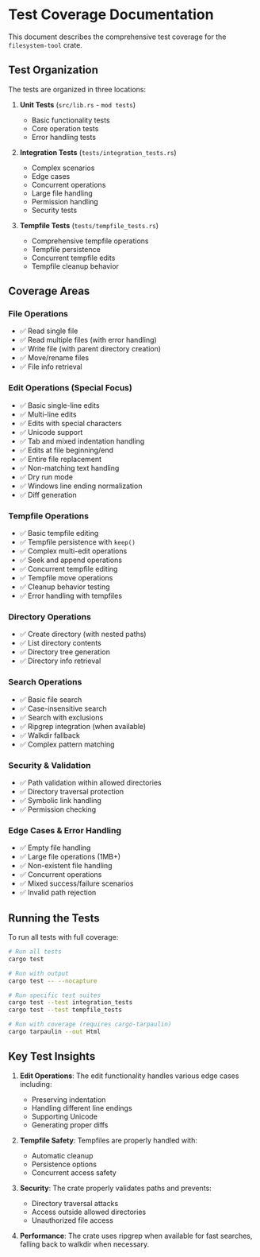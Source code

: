 # Test Coverage Documentation

This document describes the comprehensive test coverage for the `filesystem-tool` crate.

## Test Organization

The tests are organized in three locations:

1. **Unit Tests** (`src/lib.rs` - `mod tests`)
   - Basic functionality tests
   - Core operation tests
   - Error handling tests

2. **Integration Tests** (`tests/integration_tests.rs`)
   - Complex scenarios
   - Edge cases
   - Concurrent operations
   - Large file handling
   - Permission handling
   - Security tests

3. **Tempfile Tests** (`tests/tempfile_tests.rs`)
   - Comprehensive tempfile operations
   - Tempfile persistence
   - Concurrent tempfile edits
   - Tempfile cleanup behavior

## Coverage Areas

### File Operations
- ✅ Read single file
- ✅ Read multiple files (with error handling)
- ✅ Write file (with parent directory creation)
- ✅ Move/rename files
- ✅ File info retrieval

### Edit Operations (Special Focus)
- ✅ Basic single-line edits
- ✅ Multi-line edits
- ✅ Edits with special characters
- ✅ Unicode support
- ✅ Tab and mixed indentation handling
- ✅ Edits at file beginning/end
- ✅ Entire file replacement
- ✅ Non-matching text handling
- ✅ Dry run mode
- ✅ Windows line ending normalization
- ✅ Diff generation

### Tempfile Operations
- ✅ Basic tempfile editing
- ✅ Tempfile persistence with `keep()`
- ✅ Complex multi-edit operations
- ✅ Seek and append operations
- ✅ Concurrent tempfile editing
- ✅ Tempfile move operations
- ✅ Cleanup behavior testing
- ✅ Error handling with tempfiles

### Directory Operations
- ✅ Create directory (with nested paths)
- ✅ List directory contents
- ✅ Directory tree generation
- ✅ Directory info retrieval

### Search Operations
- ✅ Basic file search
- ✅ Case-insensitive search
- ✅ Search with exclusions
- ✅ Ripgrep integration (when available)
- ✅ Walkdir fallback
- ✅ Complex pattern matching

### Security & Validation
- ✅ Path validation within allowed directories
- ✅ Directory traversal protection
- ✅ Symbolic link handling
- ✅ Permission checking

### Edge Cases & Error Handling
- ✅ Empty file handling
- ✅ Large file operations (1MB+)
- ✅ Non-existent file handling
- ✅ Concurrent operations
- ✅ Mixed success/failure scenarios
- ✅ Invalid path rejection

## Running the Tests

To run all tests with full coverage:

```bash
# Run all tests
cargo test

# Run with output
cargo test -- --nocapture

# Run specific test suites
cargo test --test integration_tests
cargo test --test tempfile_tests

# Run with coverage (requires cargo-tarpaulin)
cargo tarpaulin --out Html
```

## Key Test Insights

1. **Edit Operations**: The edit functionality handles various edge cases including:
   - Preserving indentation
   - Handling different line endings
   - Supporting Unicode
   - Generating proper diffs

2. **Tempfile Safety**: Tempfiles are properly handled with:
   - Automatic cleanup
   - Persistence options
   - Concurrent access safety

3. **Security**: The crate properly validates paths and prevents:
   - Directory traversal attacks
   - Access outside allowed directories
   - Unauthorized file access

4. **Performance**: The crate uses ripgrep when available for fast searches, falling back to walkdir when necessary.
